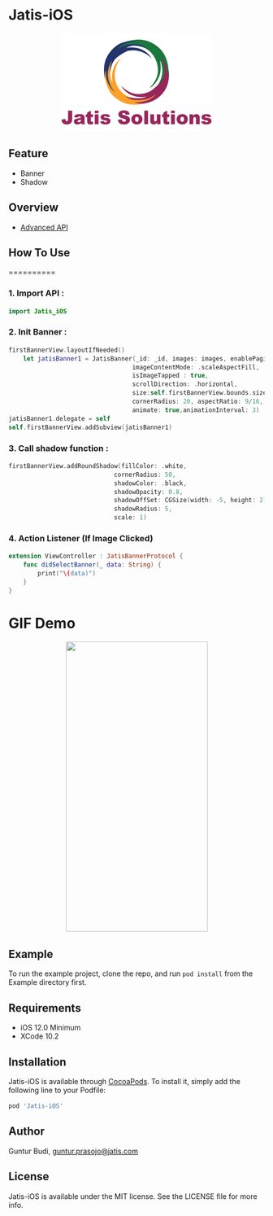 # Jatis-iOS
<p align="center">
  <img src ="https://github.com/gunturprasojo/Jatis-iOS/blob/master/Example/Jatis-iOS/Images.xcassets/jatis.imageset/lgJatis%403x.png" />
</p>

## Feature
* Banner
* Shadow

## Overview
* [Advanced API](https://github.com/gunturprasojo/Jatis-iOS/blob/master/Example/Jatis-iOS/ViewController.swift)

## How To Use
==========
### 1. Import API :
```swift
import Jatis_iOS
```

### 2. Init Banner : 
```swift
firstBannerView.layoutIfNeeded()
    let jatisBanner1 = JatisBanner(_id: _id, images: images, enablePaging: true,
                                  imageContentMode: .scaleAspectFill,
                                  isImageTapped : true,
                                  scrollDirection: .horizontal,
                                  size:self.firstBannerView.bounds.size,
                                  cornerRadius: 20, aspectRatio: 9/16,
                                  animate: true,animationInterval: 3)
jatisBanner1.delegate = self
self.firstBannerView.addSubview(jatisBanner1)
```

### 3. Call shadow function : 
```swift
firstBannerView.addRoundShadow(fillColor: .white,
                             cornerRadius: 50,
                             shadowColor: .black,
                             shadowOpacity: 0.8,
                             shadowOffSet: CGSize(width: -5, height: 2),
                             shadowRadius: 5,
                             scale: 1)
```

### 4. Action Listener (If Image Clicked)
```swift
extension ViewController : JatisBannerProtocol {
    func didSelectBanner(_ data: String) {
        print("\(data)")
    }
}
```


GIF Demo
==========
<p align="center">
  <img src ="https://github.com/gunturprasojo/Jatis-iOS/blob/master/Example/Jatis-iOS/initialView.gif" 
       width="279" height="570"/>
</p>


## Example
To run the example project, clone the repo, and run `pod install` from the Example directory first.

## Requirements
* iOS 12.0 Minimum
* XCode 10.2

## Installation

Jatis-iOS is available through [CocoaPods](https://cocoapods.org). To install
it, simply add the following line to your Podfile:

```ruby
pod 'Jatis-iOS'
```

## Author

Guntur Budi, guntur.prasojo@jatis.com

## License

Jatis-iOS is available under the MIT license. See the LICENSE file for more info.
